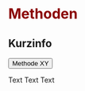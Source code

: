 <h1 style="color:#8b0000">Methoden</h1>
<link rel="stylesheet" href="https://cdnjs.cloudflare.com/ajax/libs/font-awesome/4.7.0/css/font-awesome.min.css">

<h2>Kurzinfo</h2>

<div>
  <button class="accordion">Methode XY</button>
  <div class="panel">
    <p>
     Text Text Text
    </p>
  </div>
  </div>
